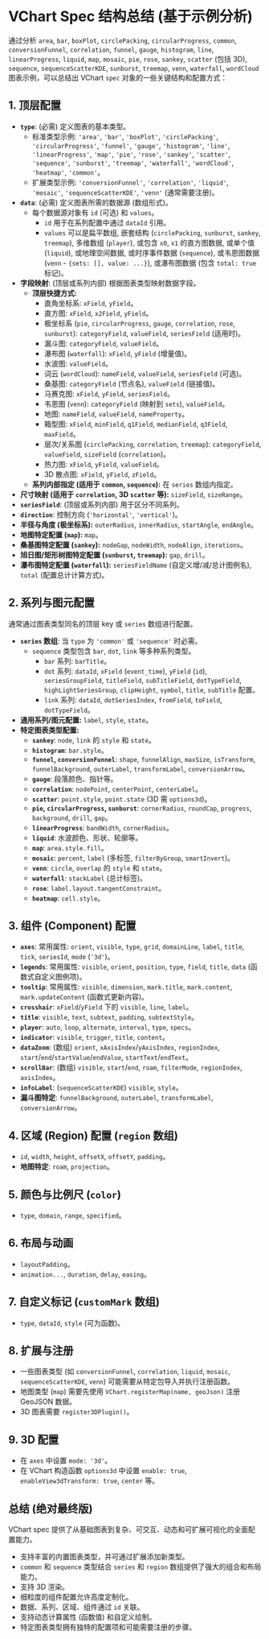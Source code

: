 # VChart Spec 结构总结 (基于示例分析)

通过分析 `area`, `bar`, `boxPlot`, `circlePacking`, `circularProgress`, `common`, `conversionFunnel`, `correlation`, `funnel`, `gauge`, `histogram`, `line`, `linearProgress`, `liquid`, `map`, `mosaic`, `pie`, `rose`, `sankey`, `scatter` (包括 3D), `sequence`, `sequenceScatterKDE`, `sunburst`, `treemap`, `venn`, `waterfall`, `wordCloud` 图表示例，可以总结出 VChart `spec` 对象的一些关键结构和配置方式：

## 1. 顶层配置

*   **`type`**: (必需) 定义图表的基本类型。
    *   标准类型示例: `'area'`, `'bar'`, `'boxPlot'`, `'circlePacking'`, `'circularProgress'`, `'funnel'`, `'gauge'`, `'histogram'`, `'line'`, `'linearProgress'`, `'map'`, `'pie'`, `'rose'`, `'sankey'`, `'scatter'`, `'sequence'`, `'sunburst'`, `'treemap'`, `'waterfall'`, `'wordCloud'`, `'heatmap'`, `'common'`。
    *   扩展类型示例: `'conversionFunnel'`, `'correlation'`, `'liquid'`, `'mosaic'`, `'sequenceScatterKDE'`, `'venn'` (通常需要注册)。
*   **`data`**: (必需) 定义图表所需的数据源 (数组形式)。
    *   每个数据源对象有 `id` (可选) 和 `values`。
        *   `id` 用于在系列配置中通过 `dataId` 引用。
        *   `values` 可以是扁平数组, 嵌套结构 (`circlePacking`, `sunburst`, `sankey`, `treemap`), 多维数组 (`player`), 或包含 `x0`, `x1` 的直方图数据, 或单个值 (`liquid`), 或地理空间数据, 或时序事件数据 (`sequence`), 或韦恩图数据 (`venn` - `{sets: [], value: ...}`), 或瀑布图数据 (包含 `total: true` 标记)。
*   **字段映射**: (顶层或系列内部) 根据图表类型映射数据字段。
    *   **顶层快捷方式:**
        *   直角坐标系: `xField`, `yField`。
        *   直方图: `xField`, `x2Field`, `yField`。
        *   极坐标系 (`pie`, `circularProgress`, `gauge`, `correlation`, `rose`, `sunburst`): `categoryField`, `valueField`, `seriesField` (适用时)。
        *   漏斗图: `categoryField`, `valueField`。
        *   瀑布图 (`waterfall`): `xField`, `yField` (增量值)。
        *   水波图: `valueField`。
        *   词云 (`wordCloud`): `nameField`, `valueField`, `seriesField` (可选)。
        *   桑基图: `categoryField` (节点名), `valueField` (链接值)。
        *   马赛克图: `xField`, `yField`, `seriesField`。
        *   韦恩图 (`venn`): `categoryField` (映射到 `sets`), `valueField`。
        *   地图: `nameField`, `valueField`, `nameProperty`。
        *   箱型图: `xField`, `minField`, `q1Field`, `medianField`, `q3Field`, `maxField`。
        *   层次/关系图 (`circlePacking`, `correlation`, `treemap`): `categoryField`, `valueField`, `sizeField` (`correlation`)。
        *   热力图: `xField`, `yField`, `valueField`。
        *   3D 散点图: `xField`, `yField`, `zField`。
    *   **系列内部指定 (适用于 `common`, `sequence`):** 在 `series` 数组内指定。
*   **尺寸映射 (适用于 `correlation`, 3D `scatter` 等):** `sizeField`, `sizeRange`。
*   **`seriesField`**: (顶层或系列内部) 用于区分不同系列。
*   **`direction`**: 控制方向 (`'horizontal'`, `'vertical'`)。
*   **半径与角度 (极坐标系):** `outerRadius`, `innerRadius`, `startAngle`, `endAngle`。
*   **地图特定配置 (`map`):** `map`。
*   **桑基图特定配置 (`sankey`):** `nodeGap`, `nodeWidth`, `nodeAlign`, `iterations`。
*   **旭日图/矩形树图特定配置 (`sunburst`, `treemap`):** `gap`, `drill`。
*   **瀑布图特定配置 (`waterfall`):** `seriesFieldName` (自定义增/减/总计图例名), `total` (配置总计计算方式)。

## 2. 系列与图元配置

通常通过图表类型同名的顶层 key 或 `series` 数组进行配置。

*   **`series` 数组**: 当 `type` 为 `'common'` 或 `'sequence'` 时必需。
    *   `sequence` 类型包含 `bar`, `dot`, `link` 等多种系列类型。
        *   `bar` 系列: `barTitle`。
        *   `dot` 系列: `dataId`, `xField` (`event_time`), `yField` (`id`), `seriesGroupField`, `titleField`, `subTitleField`, `dotTypeField`, `highLightSeriesGroup`, `clipHeight`, `symbol`, `title`, `subTitle` 配置。
        *   `link` 系列: `dataId`, `dotSeriesIndex`, `fromField`, `toField`, `dotTypeField`。
*   **通用系列/图元配置:** `label`, `style`, `state`。
*   **特定图表类型配置:**
    *   **`sankey`**: `node`, `link` 的 `style` 和 `state`。
    *   **`histogram`**: `bar.style`。
    *   **`funnel`, `conversionFunnel`**: `shape`, `funnelAlign`, `maxSize`, `isTransform`, `funnelBackground`, `outerLabel`, `transformLabel`, `conversionArrow`。
    *   **`gauge`**: 段落颜色、指针等。
    *   **`correlation`**: `nodePoint`, `centerPoint`, `centerLabel`。
    *   **`scatter`**: `point.style`, `point.state` (3D 需 `options3d`)。
    *   **`pie`, `circularProgress`, `sunburst`**: `cornerRadius`, `roundCap`, `progress`, `background`, `drill`, `gap`。
    *   **`linearProgress`**: `bandWidth`, `cornerRadius`。
    *   **`liquid`**: 水波颜色、形状、轮廓等。
    *   **`map`**: `area.style.fill`。
    *   **`mosaic`**: `percent`, `label` (多标签, `filterByGroup`, `smartInvert`)。
    *   **`venn`**: `circle`, `overlap` 的 `style` 和 `state`。
    *   **`waterfall`**: `stackLabel` (总计标签)。
    *   **`rose`**: `label.layout.tangentConstraint`。
    *   **`heatmap`**: `cell.style`。

## 3. 组件 (Component) 配置

*   **`axes`**: 常用属性: `orient`, `visible`, `type`, `grid`, `domainLine`, `label`, `title`, `tick`, `seriesId`, `mode` (`'3d'`)。
*   **`legends`**: 常用属性: `visible`, `orient`, `position`, `type`, `field`, `title`, `data` (函数式自定义图例项)。
*   **`tooltip`**: 常用属性: `visible`, `dimension`, `mark.title`, `mark.content`, `mark.updateContent` (函数式更新内容)。
*   **`crosshair`**: `xField`/`yField` 下的 `visible`, `line`, `label`。
*   **`title`**: `visible`, `text`, `subtext`, `padding`, `subtextStyle`。
*   **`player`**: `auto`, `loop`, `alternate`, `interval`, `type`, `specs`。
*   **`indicator`**: `visible`, `trigger`, `title`, `content`。
*   **`dataZoom`**: (数组) `orient`, `xAxisIndex`/`yAxisIndex`, `regionIndex`, `start`/`end`/`startValue`/`endValue`, `startText`/`endText`。
*   **`scrollBar`**: (数组) `visible`, `start`/`end`, `roam`, `filterMode`, `regionIndex`, `axisIndex`。
*   **`infoLabel`**: (`sequenceScatterKDE`) `visible`, `style`。
*   **漏斗图特定**: `funnelBackground`, `outerLabel`, `transformLabel`, `conversionArrow`。

## 4. 区域 (Region) 配置 (`region` 数组)

*   `id`, `width`, `height`, `offsetX`, `offsetY`, `padding`。
*   **地图特定**: `roam`, `projection`。

## 5. 颜色与比例尺 (`color`)

*   `type`, `domain`, `range`, `specified`。

## 6. 布局与动画

*   `layoutPadding`。
*   `animation...`, `duration`, `delay`, `easing`。

## 7. 自定义标记 (`customMark` 数组)

*   `type`, `dataId`, `style` (可为函数)。

## 8. 扩展与注册

*   一些图表类型 (如 `conversionFunnel`, `correlation`, `liquid`, `mosaic`, `sequenceScatterKDE`, `venn`) 可能需要从特定包导入并执行注册函数。
*   地图类型 (`map`) 需要先使用 `VChart.registerMap(name, geoJson)` 注册 GeoJSON 数据。
*   3D 图表需要 `register3DPlugin()`。

## 9. 3D 配置

*   在 `axes` 中设置 `mode: '3d'`。
*   在 VChart 构造函数 `options3d` 中设置 `enable: true`, `enableView3dTransform: true`, `center` 等。

## 总结 (绝对最终版)

VChart spec 提供了从基础图表到复杂、可交互、动态和可扩展可视化的全面配置能力。

*   支持丰富的内置图表类型，并可通过扩展添加新类型。
*   `common` 和 `sequence` 类型结合 `series` 和 `region` 数组提供了强大的组合和布局能力。
*   支持 3D 渲染。
*   细粒度的组件配置允许高度定制化。
*   数据、系列、区域、组件通过 `id` 关联。
*   支持动态计算属性 (函数值) 和自定义绘制。
*   特定图表类型拥有独特的配置项和可能需要注册的步骤。 